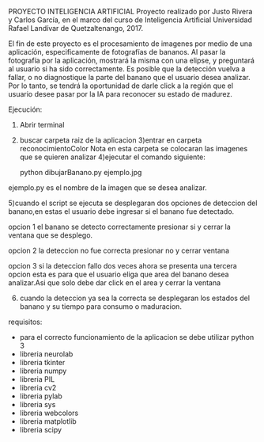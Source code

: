 PROYECTO INTELIGENCIA ARTIFICIAL
Proyecto realizado por Justo Rivera y Carlos García, en el marco del curso de Inteligencia Artificial
Universidad Rafael Landívar de Quetzaltenango, 2017.

El fin de este proyecto es el procesamiento de imagenes por medio de una aplicación,
especificamente de fotografías de bananos. Al pasar la fotografía por la aplicación,
mostrará la misma con una elipse, y preguntará al usuario si ha sido correctamente.
Es posible que la detección vuelva a fallar, o no diagnostique la parte del banano
que el usuario desea analizar. Por lo tanto, se tendrá la oportunidad de darle click
a la región que el usuario desee pasar por la IA para reconocer su estado de madurez.


Ejecución:

1) Abrir terminal
2) buscar carpeta raiz de la aplicacion
3)entrar en carpeta reconocimientoColor
Nota en esta carpeta se colocaran las imagenes que se quieren analizar
4)ejecutar el comando siguiente:

	python dibujarBanano.py ejemplo.jpg

ejemplo.py es el nombre de la imagen que se desea analizar.

5)cuando el script se ejecuta se desplegaran dos opciones de deteccion del banano,en estas el usuario debe ingresar
 si el banano fue detectado.

 opcion 1
	el banano se detecto correctamente presionar si y cerrar la ventana que se desplego.
	
 opcion 2
	la deteccion no fue correcta presionar no y  cerrar ventana

 opcion 3
	si la deteccion fallo dos veces ahora se presenta una tercera opcion esta es para que el usuario eliga que area del 
	banano desea analizar.Asi que solo debe dar click en el area y cerrar la ventana

6) cuando la deteccion ya sea la correcta se desplegaran los estados del banano y su tiempo para consumo o maduracion.
	

requisitos:

- para el correcto funcionamiento de la aplicacion se debe utilizar python 3
- libreria neurolab
- libreria tkinter
- libreria numpy
- libreria PIL
- libreria cv2
- libreria pylab
- libreria sys 
- libreria webcolors
- libreria matplotlib
- libreria scipy



